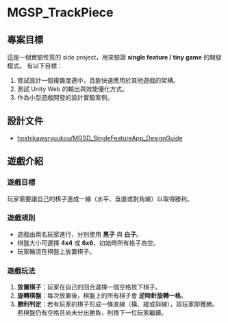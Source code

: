 # MGSP_TrackPiece

## 專案目標

這是一個實驗性質的 side project，用來驗證 **single feature / tiny game** 的開發模式。 有以下目標：  

1. 嘗試設計一個複雜度適中，且能快速應用於其他遊戲的架構。  
2. 測試 Unity Web 的輸出與效能優化方式。  
3. 作為小型遊戲開發的設計實驗案例。  

## 設計文件
- [hoshikawaryuukou/MGSD_SingleFeatureApp_DesignGuide](https://github.com/hoshikawaryuukou/MGSD_SingleFeatureApp_DesignGuide)

## 遊戲介紹

### 遊戲目標

玩家需要讓自己的棋子連成一線（水平、垂直或對角線）以取得勝利。

### 遊戲規則

- 遊戲由兩名玩家進行，分別使用 **黑子** 與 **白子**。  
- 棋盤大小可選擇 **4x4** 或 **6x6**，初始時所有格子為空。  
- 玩家輪流在棋盤上放置棋子。  

### 遊戲玩法

1. **放置棋子**：玩家在自己的回合選擇一個空格放下棋子。  
2. **旋轉棋盤**：每次放置後，棋盤上的所有棋子會 **逆時針旋轉一格**。  
3. **勝利判定**：若有玩家的棋子形成一條直線（橫、縱或斜線），該玩家即獲勝。若棋盤仍有空格且尚未分出勝負，則換下一位玩家繼續。  
